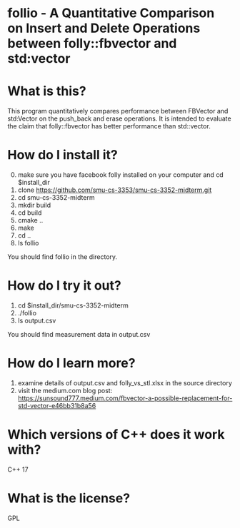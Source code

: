 # follio - A Quantitative Comparison on Insert and Delete Operations between folly::fbvector and std:vector

# What is this?
This program quantitatively compares performance between FBVector and std:Vector on the push_back and erase operations. It is
intended to evaluate the claim that folly::fbvector has better performance than std::vector.

# How do I install it?
0. make sure you have facebook folly installed on your computer and cd $install_dir
1. clone https://github.com/smu-cs-3353/smu-cs-3352-midterm.git
2. cd smu-cs-3352-midterm
3. mkdir build
4. cd build
5. cmake ..
6. make
7. cd ..
8. ls follio 
   
You should find follio in the directory.

# How do I try it out?
1. cd $install_dir/smu-cs-3352-midterm
2. ./follio
3. ls output.csv 
   
You should find measurement data in output.csv 

# How do I learn more?
1. examine details of output.csv and folly_vs_stl.xlsx in the source directory
2. visit the medium.com blog post: https://sunsound777.medium.com/fbvector-a-possible-replacement-for-std-vector-e46bb31b8a56

# Which versions of C++ does it work with?
C++ 17

# What is the license?
GPL
